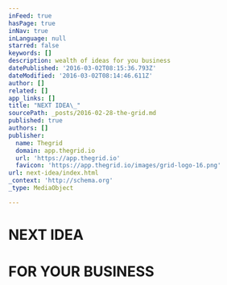 ```yaml
---
inFeed: true
hasPage: true
inNav: true
inLanguage: null
starred: false
keywords: []
description: wealth of ideas for you business
datePublished: '2016-03-02T08:15:36.793Z'
dateModified: '2016-03-02T08:14:46.611Z'
author: []
related: []
app_links: []
title: "NEXT IDEA\_"
sourcePath: _posts/2016-02-28-the-grid.md
published: true
authors: []
publisher:
  name: Thegrid
  domain: app.thegrid.io
  url: 'https://app.thegrid.io'
  favicon: 'https://app.thegrid.io/images/grid-logo-16.png'
url: next-idea/index.html
_context: 'http://schema.org'
_type: MediaObject

---
```

# NEXT IDEA 

# FOR YOUR BUSINESS